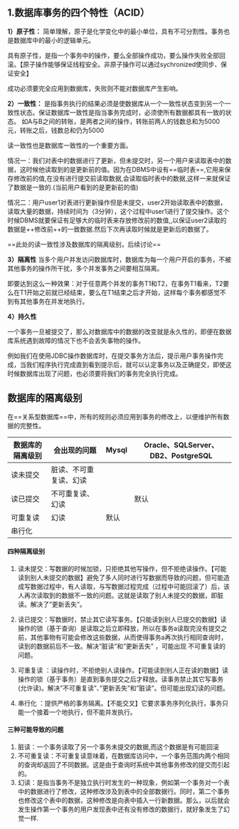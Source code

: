 ## 1.数据库事务的四个特性（ACID）
**1）原子性：** 简单理解，原子是化学变化中的最小单位，具有不可分割性。事务也是数据库中的最小的逻辑单元。

具有原子性，是指一个事务中的操作，要么全部操作成功，要么操作失败全部回滚。【原子操作能够保证线程安全。非原子操作可以通过sychronized使同步、保证安全】

成功必须要完全应用到数据库，失败则不能对数据库产生影响。

**2）一致性：** 
是指事务执行的结果必须是使数据库从一个一致性状态变到另一个一致性状态。保证数据库一致性是指当事务完成时，必须使所有数据都具有一致的状态。
如A与B之间的转账，是两者之间的操作，转账前两人的钱数总和为5000元，转账之后，钱数总和仍为5000

读一致性也是数据库一致性的一个重要方面。

情况一：我们对表中的数据进行了更新，但未提交时，另一个用户来读取表中的数据，这时候他读取到的是更新前的值。因为在DBMS中设有==临时表==,它用来保存修改前的值,在没有进行提交前读取数据,会读取临时表中的数据,这样一来就保证了数据是一致的.(当前用户看到的是更新前的值)

情况二：用户user1对表进行更新操作但是未提交，user2开始读取表中的数据，读取大量的数据，持续时间为（3分钟），这个过程中user1进行了提交操作。这个时候DBMS就要保证有足够大的临时表来存放修改前的数值,,以保证user2读取的数据是++修改前++的一致数据.然后下次再读取时候就是更新后的数据了。

==此处的读一致性涉及数据库的隔离级别，后续讨论==

**3）隔离性**
当多个用户并发访问数据库时，数据库为每一个用户开启的事务，不被其他事务的操作所干扰，多个并发事务之间要相互隔离。

即要达到这么一种效果：对于任意两个并发的事务T1和T2，在事务T1看来，T2要么在T1开始之前就已经结束，要么在T1结束之后才开始，这样每个事务都感觉不到有其他事务在并发地执行。

**4）持久性** 

一个事务一旦被提交了，那么对数据库中的数据的改变就是永久性的，即便在数据库系统遇到故障的情况下也不会丢失事物的操作。

例如我们在使用JDBC操作数据库时，在提交事务方法后，提示用户事务操作完成，当我们程序执行完成直到看到提示后，就可以认定事务以及正确提交，即使这时候数据库出现了问题，也必须要将我们的事务完全执行完成。

## 数据库的隔离级别 

在==关系型数据库==中，所有的规则必须应用到事务的修改上，以便维护所有数据的完整性。


数据库的隔离级别 | 会出现的问题 | Mysql | Oracle、SQLServer、 DB2、PostgreSQL
---|---|---|---
读未提交 | 脏读、不可重复读、幻读 |
读已提交 | 不可重复读、幻读 | |默认
可重复读 | 幻读 | 默认
串行化 | | | 

####   四种隔离级别
1. 读未提交：写数据的时候加锁，只拒绝其他写操作，但不拒绝读操作。【可能读到别人未提交的数据】避免了多人同时进行写数据而导致的问题，但可能造成写数据过程中，有人读取，与写数据过程完成（过程中可能回滚了）后，该人再次读取到的数据不一致的问题。这就是读取了别人未提交的数据，即脏读。解决了”更新丢失”。
1. 读已提交：写数据时，禁止其它读写事务。【只能读到别人已提交的数据】读操作的锁（基于查询）是读取之后立即释放，所以在事务a读取完没有提交之前，其他事物有可能会修改这些数据，从而使得事务a再次执行相同查询时，读到的数据前后不一致。解决”脏读”和”更新丢失” ，可能出现 不可重复读的问题。
1. 可重复读 ：读操作时，不拒绝别人读操作。【可能读到别人正在读的数据】读操作的锁（基于事务）是直到事务提交之后才释放。读事务禁止其它写事务(允许读)。解决”不可重复读”、”更新丢失”和”脏读”。但可能出现幻读的问题。

1. 串行化 ：提供严格的事务隔离。【不能交叉】它要求事务序列化执行，事务只能一个接着一个地执行，但不能并发执行。

####  三种可能导致的问题

1. 脏读：一个事务读取了另一个事务未提交的数据,而这个数据是有可能回滚
1. 不可重复读：不可重复读意味着，在数据库访问中，一个事务范围内两个相同的查询却返回了不同数据。这是由于查询时系统中其他事务修改的提交而引起的。
1. 幻读：是指当事务不是独立执行时发生的一种现象，例如第一个事务对一个表中的数据进行了修改，这种修改涉及到表中的全部数据行。同时，第二个事务也修改这个表中的数据，这种修改是向表中插入一行新数据。那么，以后就会发生操作第一个事务的用户发现表中还有没有修改的数据行，就好象发生了幻觉一样.


